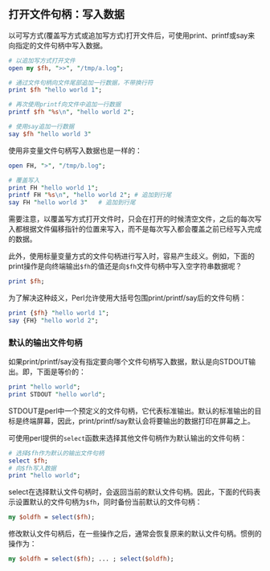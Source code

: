 ## 打开文件句柄：写入数据

以可写方式(覆盖写方式或追加写方式)打开文件后，可使用print、printf或say来向指定的文件句柄中写入数据。

```perl
# 以追加写方式打开文件
open my $fh, ">>", "/tmp/a.log";

# 通过文件句柄向文件尾部追加一行数据，不带换行符
print $fh "hello world 1";

# 再次使用printf向文件中追加一行数据
printf $fh "%s\n", "hello world 2";

# 使用say追加一行数据
say $fh "hello world 3"
```

使用非变量文件句柄写入数据也是一样的：

```perl
open FH, ">", "/tmp/b.log";

# 覆盖写入
print FH "hello world 1";
printf FH "%s\n", "hello world 2"; # 追加到行尾
say FH "hello world 3"   # 追加到行尾
```

需要注意，以覆盖写方式打开文件时，只会在打开的时候清空文件，之后的每次写入都根据文件偏移指针的位置来写入，而不是每次写入都会覆盖之前已经写入完成的数据。

此外，使用标量变量方式的文件句柄进行写入时，容易产生歧义。例如，下面的print操作是向终端输出`$fh`的值还是向`$fh`文件句柄中写入空字符串数据呢？

```perl
print $fh;
```

为了解决这种歧义，Perl允许使用大括号包围print/printf/say后的文件句柄：

```perl
print {$fh} "hello world 1";
say {FH} "hello world 2";
```

### 默认的输出文件句柄

如果print/printf/say没有指定要向哪个文件句柄写入数据，默认是向STDOUT输出。即，下面是等价的：

```perl
print "hello world";
print STDOUT "hello world";
```

STDOUT是perl中一个预定义的文件句柄，它代表标准输出。默认的标准输出的目标是终端屏幕，因此，print/printf/say默认会将要输出的数据打印在屏幕之上。

可使用perl提供的`select`函数来选择其他文件句柄作为默认输出的文件句柄：

```perl
# 选择$fh作为默认的输出文件句柄
select $fh;
# 向$fh写入数据
print "hello world";
```

select在选择默认文件句柄时，会返回当前的默认文件句柄。因此，下面的代码表示设置默认的文件句柄为`$fh`，同时备份当前默认的文件句柄：

```perl
my $oldfh = select($fh);
```

修改默认文件句柄后，在一些操作之后，通常会恢复原来的默认文件句柄。惯例的操作为：

```perl
my $oldfh = select($fh); ... ; select($oldfh);
```

